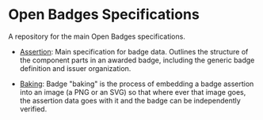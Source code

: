 # Open Badges Specifications

A repository for the main Open Badges specifications.

* [Assertion](/Assertion/latest.md): Main specification for badge data. Outlines the structure of the component parts in an awarded badge, including the generic badge definition and issuer organization.

* [Baking](/Badge-Baking/latest.md): Badge "baking" is the process of embedding a badge assertion into an image (a PNG or an SVG) so that where ever that image goes, the assertion data goes with it and the badge can be independently verified.
